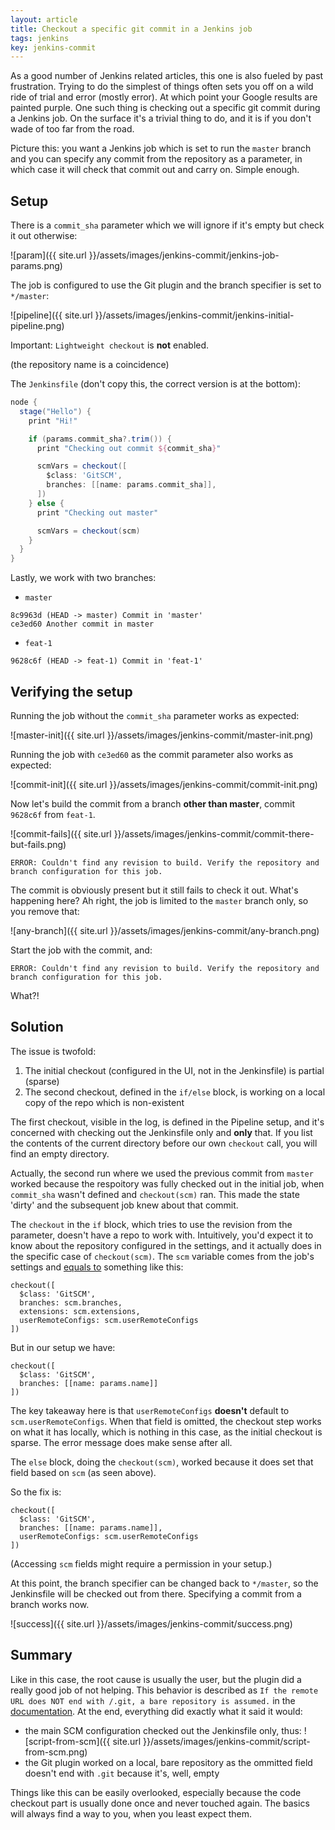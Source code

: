 ```yaml
---
layout: article
title: Checkout a specific git commit in a Jenkins job
tags: jenkins
key: jenkins-commit
---
```


As a good number of Jenkins related articles, this one is also fueled by past frustration. Trying to do the simplest
of things often sets you off on a wild ride of trial and error (mostly error). At which point your Google results are painted purple.
One such thing is checking out a specific git commit during a Jenkins job. On the surface it's a trivial thing to do, and
it is if you don't wade of too far from the road.

Picture this: you want a Jenkins job which is set to run the `master` branch and you can specify any commit from the repository as a parameter,
in which case it will check that commit out and carry on. Simple enough.

## Setup

There is a `commit_sha` parameter which we will ignore if it's empty but check it out otherwise:

![param]({{ site.url }}/assets/images/jenkins-commit/jenkins-job-params.png)

The job is configured to use the Git plugin and the branch specifier is set to `*/master`:

![pipeline]({{ site.url }}/assets/images/jenkins-commit/jenkins-initial-pipeline.png)

Important: `Lightweight checkout` is **not** enabled.

(the repository name is a coincidence)

The `Jenkinsfile` (don't copy this, the correct version is at the bottom):

```groovy
node {
  stage("Hello") {
    print "Hi!"

    if (params.commit_sha?.trim()) {
      print "Checking out commit ${commit_sha}"

      scmVars = checkout([
        $class: 'GitSCM',
        branches: [[name: params.commit_sha]],
      ])
    } else {
      print "Checking out master"

      scmVars = checkout(scm)
    }
  }
}
```

Lastly, we work with two branches:
- `master`
```
8c9963d (HEAD -> master) Commit in 'master'
ce3ed60 Another commit in master
```
- `feat-1`
```
9628c6f (HEAD -> feat-1) Commit in 'feat-1'
```

## Verifying the setup

Running the job without the `commit_sha` parameter works as expected:

![master-init]({{ site.url }}/assets/images/jenkins-commit/master-init.png)

Running the job with `ce3ed60` as the commit parameter also works as expected:

![commit-init]({{ site.url }}/assets/images/jenkins-commit/commit-init.png)

Now let's build the commit from a branch __other than master__, commit `9628c6f` from `feat-1`.

![commit-fails]({{ site.url }}/assets/images/jenkins-commit/commit-there-but-fails.png)

```
ERROR: Couldn't find any revision to build. Verify the repository and branch configuration for this job.
```

The commit is obviously present but it still fails to check it out. What's happening here?
Ah right, the job is limited to the `master` branch only, so you remove that:

![any-branch]({{ site.url }}/assets/images/jenkins-commit/any-branch.png)

Start the job with the commit, and:

```
ERROR: Couldn't find any revision to build. Verify the repository and branch configuration for this job.
```

What?!

## Solution

The issue is twofold:
  1. The initial checkout (configured in the UI, not in the Jenkinsfile) is partial (sparse)
  2. The second checkout, defined in the `if/else` block, is working on a local copy of the repo which is non-existent

The first checkout, visible in the log, is defined in the Pipeline setup, and it's concerned with checking out the Jenkinsfile only
and __only__ that. If you list the contents of the current directory before our own `checkout` call, you will find an empty directory.

Actually, the second run where we used the previous commit from `master` worked because the respoitory was fully checked out in the
initial job, when `commit_sha` wasn't defined and `checkout(scm)` ran. This made the state 'dirty' and the subsequent job
knew about that commit.

The `checkout` in the `if` block, which tries to use the revision from the parameter, doesn't have a repo to work with.
Intuitively, you'd expect it to know about the repository configured in the settings, and it actually does in the specific
case of `checkout(scm)`.
The `scm` variable comes from the job's settings and [equals to](https://support.cloudbees.com/hc/en-us/articles/226122247-How-to-customize-Checkout-for-Pipeline-Multibranch) something like this:

```
checkout([
  $class: 'GitSCM',
  branches: scm.branches,
  extensions: scm.extensions,
  userRemoteConfigs: scm.userRemoteConfigs
])
```

But in our setup we have:
```
checkout([
  $class: 'GitSCM',
  branches: [[name: params.name]]
])
```

The key takeaway here is that `userRemoteConfigs` __doesn't__ default to `scm.userRemoteConfigs`. When that field is omitted, the checkout step
works on what it has locally, which is nothing in this case, as the initial checkout is sparse. The error message does make sense after all.

The `else` block, doing the `checkout(scm)`, worked because it does set that field based on `scm` (as seen above).

So the fix is:
```
checkout([
  $class: 'GitSCM',
  branches: [[name: params.name]],
  userRemoteConfigs: scm.userRemoteConfigs
])
```

(Accessing `scm` fields might require a permission in your setup.)

At this point, the branch specifier can be changed back to `*/master`, so the Jenkinsfile will be checked out from there. Specifying a commit from a branch works now.

![success]({{ site.url }}/assets/images/jenkins-commit/success.png)

## Summary

Like in this case, the root cause is usually the user, but the plugin did a really good job of not helping. This behavior is described as
`If the remote URL does NOT end with /.git, a bare repository is assumed.` in the [documentation](https://www.jenkins.io/doc/pipeline/steps/workflow-scm-step/).
At the end, everything did exactly what it said it would:
- the main SCM configuration checked out the Jenkinsfile only, thus:
![script-from-scm]({{ site.url }}/assets/images/jenkins-commit/script-from-scm.png)
- the Git plugin worked on a local, bare repository as the ommitted field doesn't end with `.git` because it's, well, empty


Things like this can be easily overlooked, especially because the code checkout part is usually done once and never touched again.
The basics will always find a way to you, when you least expect them.
